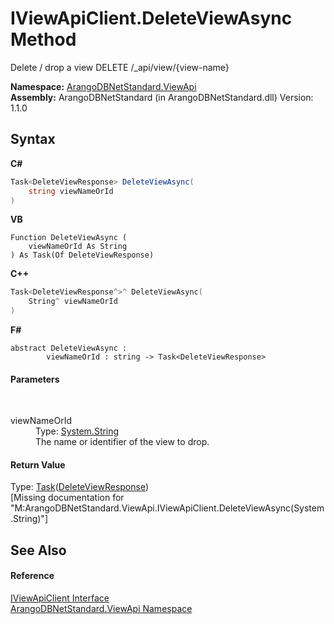 # IViewApiClient.DeleteViewAsync Method 
 

Delete / drop a view DELETE /_api/view/{view-name}

**Namespace:**&nbsp;<a href="12cf6547-181e-bb5f-2514-6b9d674ede96">ArangoDBNetStandard.ViewApi</a><br />**Assembly:**&nbsp;ArangoDBNetStandard (in ArangoDBNetStandard.dll) Version: 1.1.0

## Syntax

**C#**<br />
``` C#
Task<DeleteViewResponse> DeleteViewAsync(
	string viewNameOrId
)
```

**VB**<br />
``` VB
Function DeleteViewAsync ( 
	viewNameOrId As String
) As Task(Of DeleteViewResponse)
```

**C++**<br />
``` C++
Task<DeleteViewResponse^>^ DeleteViewAsync(
	String^ viewNameOrId
)
```

**F#**<br />
``` F#
abstract DeleteViewAsync : 
        viewNameOrId : string -> Task<DeleteViewResponse> 

```


#### Parameters
&nbsp;<dl><dt>viewNameOrId</dt><dd>Type: <a href="https://docs.microsoft.com/dotnet/api/system.string" target="_blank" rel="noopener noreferrer">System.String</a><br />The name or identifier of the view to drop.</dd></dl>

#### Return Value
Type: <a href="https://docs.microsoft.com/dotnet/api/system.threading.tasks.task-1" target="_blank" rel="noopener noreferrer">Task</a>(<a href="f54a1370-232e-76ac-785e-549fd2ee578c">DeleteViewResponse</a>)<br />\[Missing <returns> documentation for "M:ArangoDBNetStandard.ViewApi.IViewApiClient.DeleteViewAsync(System.String)"\]

## See Also


#### Reference
<a href="7ceb397b-e341-c561-113b-39d6e5b7afe6">IViewApiClient Interface</a><br /><a href="12cf6547-181e-bb5f-2514-6b9d674ede96">ArangoDBNetStandard.ViewApi Namespace</a><br />